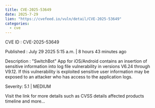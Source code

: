 ```yaml
--- 
title: CVE-2025-53649
date: 2025-7-29
lien: "https://cvefeed.io/vuln/detail/CVE-2025-53649"
categories:
  - cve
---
```


CVE ID : CVE-2025-53649

Published :  July 29
2025
5:15 a.m. | 8 hours
43 minutes ago

Description : "SwitchBot" App for iOS/Android contains an insertion of sensitive information into log file vulnerability in versions V6.24 through V9.12. If this vulnerability is exploited
sensitive user information may be exposed to an attacker who has access to the application logs.

Severity: 5.1 | MEDIUM

Visit the link for more details
such as CVSS details
affected products
timeline
and more...
